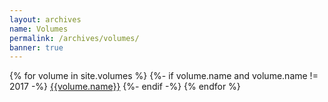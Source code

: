 ```yaml
---
layout: archives
name: Volumes
permalink: /archives/volumes/
banner: true
---
```


<div class="row">
  <div class="col s12 m6">
    <div class="collection">
      {% for volume in site.volumes %}
      {%- if volume.name and volume.name != 2017 -%}
        <a href="{{volume.url}}" class="waves-effect collection-item">{{volume.name}}</a>
      {%- endif -%}
      {% endfor %}
    </div>
  </div>
</div>
